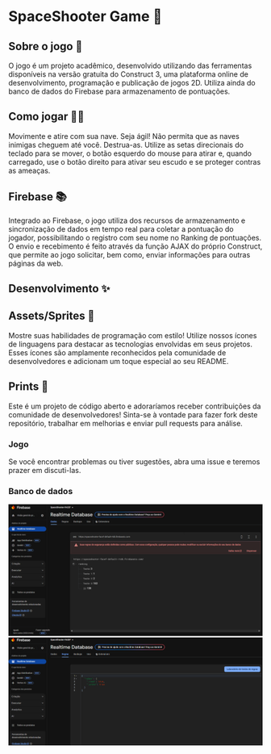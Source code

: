 <link rel="stylessheet" href="style.css">
<h1>SpaceShooter Game 🚀</h1>


<h2>Sobre o jogo 🚀</h2>

O jogo é um projeto acadêmico, desenvolvido utilizando das ferramentas disponíveis na versão gratuita do Construct 3, uma plataforma online de desenvolvimento, programação e publicação de jogos 2D. Utiliza ainda do banco de dados do Firebase para armazenamento de pontuações.

<h2>Como jogar 🙋‍♂️</h2>

Movimente e atire com sua nave. Seja ágil! Não permita que as naves inimigas cheguem até você. Destrua-as.
Utilize as setas direcionais do teclado para se mover, o botão esquerdo do mouse para atirar e, quando carregado, use o botão direito para ativar seu escudo e se proteger contras as ameaças.

<h2>Firebase 📚</h2>

Integrado ao Firebase, o jogo utiliza dos recursos de armazenamento e sincronização de dados em tempo real para coletar a pontuação do jogador, possibilitando o registro com seu nome no Ranking de pontuações. O envio e recebimento é feito através da função AJAX do próprio Construct, que permite ao jogo solicitar, bem como, enviar informações para outras páginas da web.

<h2>Desenvolvimento ✨</h2>



<h2>Assets/Sprites 🚀</h2>

Mostre suas habilidades de programação com estilo! Utilize nossos ícones de linguagens para destacar as tecnologias envolvidas em seus projetos. Esses ícones são amplamente reconhecidos pela comunidade de desenvolvedores e adicionam um toque especial ao seu README.

<h2>Prints 🤝</h2>

Este é um projeto de código aberto e adoraríamos receber contribuições da comunidade de desenvolvedores! Sinta-se à vontade para fazer fork deste repositório, trabalhar em melhorias e enviar pull requests para análise.

<h3>Jogo</h3>

Se você encontrar problemas ou tiver sugestões, abra uma issue e teremos prazer em discuti-las.

<h3>Banco de dados</h3>
<div class="img">
  <p>
    <img src="Prints/Firebase.png"><img src="Prints/Database_rules.png">
  </p>
</div>
